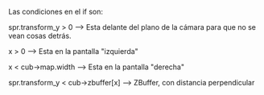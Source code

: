 Las condiciones en el if son:

spr.transform_y > 0 	-->	Esta delante del plano de la cámara para que no se vean cosas detrás.

x > 0		-->	Esta en la pantalla "izquierda"

x < cub->map.width	-->	Esta en la pantalla "derecha"

spr.transform_y < cub->zbuffer[x]		-->	ZBuffer, con distancia perpendicular
